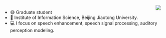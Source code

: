 <a target="_blank">
<img align="right" src="https://github-readme-stats.vercel.app/api?username=wangtianrui&show_icons=true&hide_border=true&icon_color=33a6b8&title_color=184f57">
</a>

- 😄 Graduate student 
- 🌱 Institute of Information Science, Beijing Jiaotong University.
- 💻 I focus on speech enhancement, speech signal processing, auditory perception modeling.
